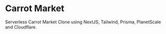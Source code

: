 # Carrot Market

Serverless Carrot Market Clone using NextJS, Tailwind, Prisma, PlanetScale and Cloudflare.
